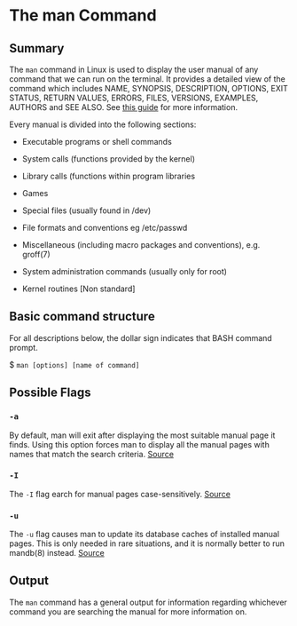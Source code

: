# The man Command

## Summary 
The `man` command in Linux is used to display the user manual of any command that we can run on
the terminal. It provides a detailed view of the command which includes NAME, SYNOPSIS,
DESCRIPTION, OPTIONS, EXIT STATUS, RETURN VALUES, ERRORS, FILES, VERSIONS, EXAMPLES,
AUTHORS and SEE ALSO. See [this guide](https://www.nielit.gov.in/gorakhpur/sites/default/files/Gorakhpur/Alevel_unix_27april20_AKM.pdf) for more information.

Every manual is divided into the following sections:

* Executable programs or shell commands
* System calls (functions provided by the kernel)
* Library calls (functions within program libraries
* Games

* Special files (usually found in /dev)
* File formats and conventions eg /etc/passwd
* Miscellaneous (including macro packages and conventions), e.g. groff(7)
* System administration commands (usually only for root)
* Kernel routines [Non standard]

## Basic command structure
For all descriptions below, the dollar sign indicates that BASH command prompt.

$ `man [options] [name of command]`

## Possible Flags

### `-a`
By default, man will exit after displaying the most suitable manual page it finds.  Using this option forces man to display all the manual pages with names that match the search criteria. [Source](https://man7.org/linux/man-pages/man1/man.1.html)

### `-I`
The `-I` flag earch for manual pages case-sensitively. [Source](https://man7.org/linux/man-pages/man1/man.1.html)

### `-u`
The `-u` flag causes man to update its database caches of installed manual pages.  This is only needed in rare situations, and it is normally better to run mandb(8) instead. [Source](https://man7.org/linux/man-pages/man1/man.1.html)


## Output
The `man` command has a general output for information regarding whichever command you are searching the manual for more information on. 
